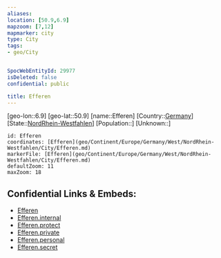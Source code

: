 ```yaml
---
aliases: 
location: [50.9,6.9]
mapzoom: [7,12] 
mapmarker: city 
type: City
tags:
- geo/City


SpocWebEntityId: 29977
isDeleted: false
confidential: public

title: Efferen
---
```

[geo-lon::6.9]
[geo-lat::50.9]
[name::Efferen]
[Country::[Germany](geo/Continent/Europe/Germany.md)]
[State::[NordRhein-Westfahlen](NordRhein-Westfahlen)]
[Population::]
[Unknown::]


```leaflet
id: Efferen
coordinates: [Efferen](geo/Continent/Europe/Germany/West/NordRhein-Westfahlen/City/Efferen.md)
markerFile: [Efferen](geo/Continent/Europe/Germany/West/NordRhein-Westfahlen/City/Efferen.md)
defaultZoom: 11 
maxZoom: 18
```


## Confidential Links & Embeds: 
- [Efferen](../../../../../../../../_public/geo/Continent/Europe/Germany/West/NordRhein-Westfahlen/City/Efferen.md) 
- [Efferen.internal](../../../../../../../../_internal/geo/Continent/Europe/Germany/West/NordRhein-Westfahlen/City/Efferen.internal.md) 
- [Efferen.protect](../../../../../../../../_protect/geo/Continent/Europe/Germany/West/NordRhein-Westfahlen/City/Efferen.protect.md) 
- [Efferen.private](../../../../../../../../_private/geo/Continent/Europe/Germany/West/NordRhein-Westfahlen/City/Efferen.private.md) 
- [Efferen.personal](../../../../../../../../_personal/geo/Continent/Europe/Germany/West/NordRhein-Westfahlen/City/Efferen.personal.md) 
- [Efferen.secret](../../../../../../../../_secret/geo/Continent/Europe/Germany/West/NordRhein-Westfahlen/City/Efferen.secret.md) 
